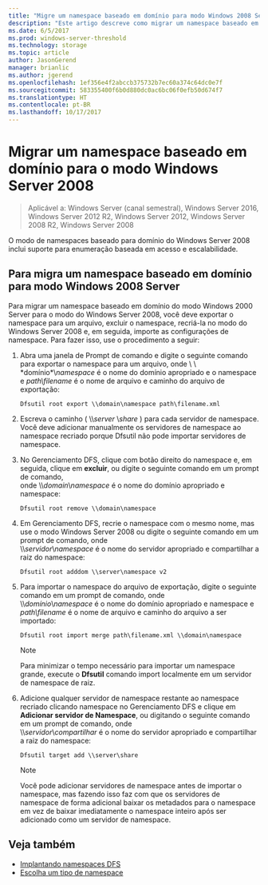 ```yaml
---
title: "Migre um namespace baseado em domínio para modo Windows 2008 Server"
description: "Este artigo descreve como migrar um namespace baseado em domínio para o modo do Windows Server 2008"
ms.date: 6/5/2017
ms.prod: windows-server-threshold
ms.technology: storage
ms.topic: article
author: JasonGerend
manager: brianlic
ms.author: jgerend
ms.openlocfilehash: 1ef356e4f2abccb375732b7ec60a374c64dc0e7f
ms.sourcegitcommit: 583355400f6b0d880dc0ac6bc06f0efb50d674f7
ms.translationtype: HT
ms.contentlocale: pt-BR
ms.lasthandoff: 10/17/2017
---
```

# <a name="migrate-a-domain-based-namespace-to-windows-server-2008-mode"></a>Migrar um namespace baseado em domínio para o modo Windows Server 2008

> Aplicável a: Windows Server (canal semestral), Windows Server 2016, Windows Server 2012 R2, Windows Server 2012, Windows Server 2008 R2, Windows Server 2008

O modo de namespaces baseado para domínio do Windows Server 2008 inclui suporte para enumeração baseada em acesso e escalabilidade.

## <a name="to-migrate-a-domain-based-namespace-to-windows-server-2008-mode"></a>Para migra um namespace baseado em domínio para modo Windows 2008 Server

Para migrar um namespace baseado em domínio do modo Windows 2000 Server para o modo do Windows Server 2008, você deve exportar o namespace para um arquivo, excluir o namespace, recriá-la no modo do Windows Server 2008 e, em seguida, importe as configurações de namespace. Para fazer isso, use o procedimento a seguir:

1.  Abra uma janela de Prompt de comando e digite o seguinte comando para exportar o namespace para um arquivo, onde \ \ \*domínio*\\*namespace* é o nome do domínio apropriado e o namespace e *path\\filename* é o nome de arquivo e caminho do arquivo de exportação:
     ```
     Dfsutil root export \\domain\namespace path\filename.xml 
     ```
2.  Escreva o caminho ( \\\\*server* \\*share* ) para cada servidor de namespace. Você deve adicionar manualmente os servidores de namespace ao namespace recriado porque Dfsutil não pode importar servidores de namespace.
3.  No Gerenciamento DFS, clique com botão direito do namespace e, em seguida, clique em **excluir**, ou digite o seguinte comando em um prompt de comando, <br /> onde \\\\*domain*\\*namespace* é o nome do domínio apropriado e namespace:
     ```
     Dfsutil root remove \\domain\namespace
     ```
4.  Em Gerenciamento DFS, recrie o namespace com o mesmo nome, mas use o modo Windows Server 2008 ou digite o seguinte comando em um prompt de comando, onde <br /> \\\\*servidor*\\*namespace* é o nome do servidor apropriado e compartilhar a raiz do namespace:
     ```
     Dfsutil root adddom \\server\namespace v2
     ```
5.  Para importar o namespace do arquivo de exportação, digite o seguinte comando em um prompt de comando, onde <br /> \\\\*domínio*\\*namespace* é o nome do domínio apropriado e namespace e *path\\filename* é o nome de arquivo e caminho do arquivo a ser importado:
     ```
     Dfsutil root import merge path\filename.xml \\domain\namespace
     ```

    > [!NOTE]
    > Para minimizar o tempo necessário para importar um namespace grande, execute o **Dfsutil** comando import localmente em um servidor de namespace de raiz.
6.  Adicione qualquer servidor de namespace restante ao namespace recriado clicando namespace no Gerenciamento DFS e clique em **Adicionar servidor de Namespace**, ou digitando o seguinte comando em um prompt de comando, onde <br /> \\\\*servidor*\\*compartilhar* é o nome do servidor apropriado e compartilhar a raiz do namespace:
     ```
     Dfsutil target add \\server\share 
     ```

    > [!NOTE]
    > Você pode adicionar servidores de namespace antes de importar o namespace, mas fazendo isso faz com que os servidores de namespace de forma adicional baixar os metadados para o namespace em vez de baixar imediatamente o namespace inteiro após ser adicionado como um servidor de namespace.

## <a name="see-also"></a>Veja também
-   [Implantando namespaces DFS](deploying-dfs-namespaces.md)
-   [Escolha um tipo de namespace](choose-a-namespace-type.md)